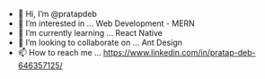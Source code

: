 - 👋 Hi, I’m @pratapdeb
- 👀 I’m interested in ... Web Development - MERN
- 🌱 I’m currently learning ... React Native
- 💞️ I’m looking to collaborate on ... Ant Design
- 📫 How to reach me ... https://www.linkedin.com/in/pratap-deb-646357125/

<!---
pratapdeb/pratapdeb is a ✨ special ✨ repository because its `README.md` (this file) appears on your GitHub profile.
You can click the Preview link to take a look at your changes.
--->
